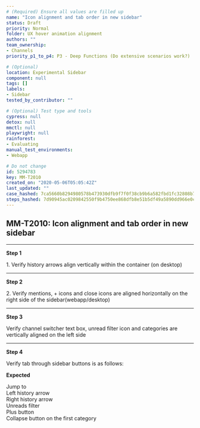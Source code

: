 ```yaml
---
# (Required) Ensure all values are filled up
name: "Icon alignment and tab order in new sidebar"
status: Draft
priority: Normal
folder: UX hover animation alignment
authors: ""
team_ownership: 
- Channels
priority_p1_to_p4: P3 - Deep Functions (Do extensive scenarios work?)

# (Optional)
location: Experimental Sidebar
component: null
tags: []
labels: 
- Sidebar
tested_by_contributor: ""

# (Optional) Test type and tools
cypress: null
detox: null
mmctl: null
playwright: null
rainforest: 
- Evaluating
manual_test_environments:
- Webapp

# Do not change
id: 5294783
key: MM-T2010
created_on: "2020-05-06T05:05:42Z"
last_updated: ""
case_hashed: 7ca5660b8294980578b473930dfb9f7f0f38cb9b6a582fbd1fc32808b7107c8da7e5112ccf7cbd9daa1a49b5cc4b8157
steps_hashed: 7d90945ac0209842550f9b4750ee868dfb8e51b5df49a5890dd966e0cab41afc6e5b2539a24c7f83079b76cd66d92c15
---
```


<!-- (Auto-generated) Based on frontmatter's "key" and "name" -->

## MM-T2010: Icon alignment and tab order in new sidebar

---

**Step 1**

1\. Verify history arrows align vertically within the container (on desktop)

---

**Step 2**

2\. Verify mentions, + icons and close icons are aligned horizontally on the right side of the sidebar(webapp/desktop)

---

**Step 3**

Verify channel switcher text box, unread filter icon and categories are vertically aligned on the left side

---

**Step 4**

Verify tab through sidebar buttons is as follows:

**Expected**

Jump to\
Left history arrow\
Right history arrow\
Unreads filter\
Plus button\
Collapse button on the first category
